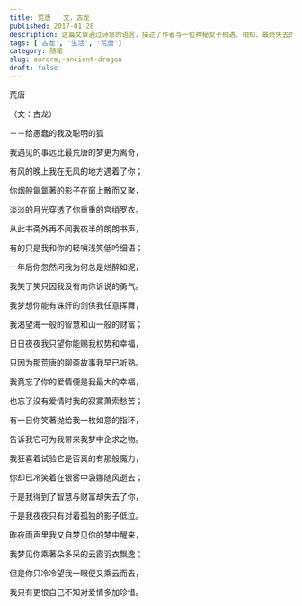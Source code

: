 ```yaml
---
title: 荒唐   文，古龙
published: 2017-01-28
description: 这篇文章通过诗意的语言，描述了作者与一位神秘女子相遇、相知、最终失去的情感经历。故事中，作者起初渴望女子的智慧和财富，后来意识到爱情才是最重要的，但为时已晚。文章充满了对爱情的渴望和对失去的悔恨，以及对荒唐梦境的深刻反思。
tags: ['古龙', '生活', '荒唐']
category: 随笔
slug: aurora,-ancient-dragon
draft: false
---
```


荒唐 

（文：古龙）

 －－给愚蠢的我及聪明的狐


我遇见的事远比最荒唐的梦更为离奇， 

有风的晚上我在无风的地方遇着了你；

你烟般氤氲著的影子在窗上散而又聚， 

淡淡的月光穿透了你重重的宫绡罗衣。

从此书斋外再不闻我夜半的朗朗书声， 

有的只是我和你的轻嗔浅笑低吟细语；

一年后你忽然问我为何总是烂醉如泥， 

我笑了笑只因我没有向你诉说的勇气。

我梦想你能有诛奸的剑供我任意挥舞， 

我渴望海一般的智慧和山一般的财富；

日日夜夜我只望你能赐我权势和幸福， 
 
只因为那荒唐的聊斋故事我早已听熟。


我竟忘了你的爱情便是我最大的幸福， 

也忘了没有爱情时我的寂寞萧索愁苦；

有一日你笑著抛给我一枚如意的指环， 

告诉我它可为我带来我梦中企求之物。

我狂喜着试验它是否真的有那般魔力， 

你却已冷笑着在银雾中袅娜随风逝去；

于是我得到了智慧与财富却失去了你， 

于是我夜夜只有对着孤独的影子低泣。

昨夜雨声里我又自梦见你的梦中醒来， 

我梦见你乘著朵多采的云霞羽衣飘逸；

但是你只冷冷望我一眼便又乘云而去， 

我只有更恨自己不知对爱情多加珍惜。